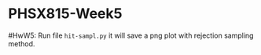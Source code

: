 # PHSX815-Week5
#HwW5:
Run file `hit-sampl.py` it will save a png plot with rejection sampling method.
